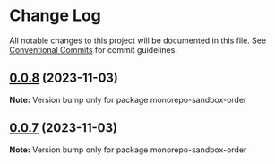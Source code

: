 # Change Log

All notable changes to this project will be documented in this file.
See [Conventional Commits](https://conventionalcommits.org) for commit guidelines.

## [0.0.8](https://github.com/neodmy/monorepo-sandbox/compare/v0.0.6...v0.0.8) (2023-11-03)

**Note:** Version bump only for package monorepo-sandbox-order





## [0.0.7](https://github.com/neodmy/monorepo-sandbox/compare/v0.0.6...v0.0.7) (2023-11-03)

**Note:** Version bump only for package monorepo-sandbox-order
